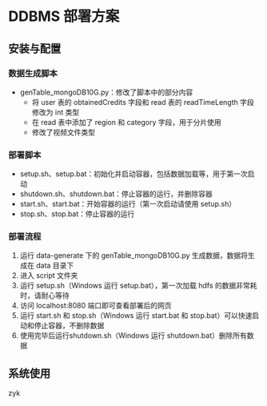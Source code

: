 # DDBMS 部署方案

## 安装与配置

### 数据生成脚本

* genTable_mongoDB10G.py：修改了脚本中的部分内容
  * 将 user 表的 obtainedCredits 字段和 read 表的 readTimeLength 字段修改为 int 类型
  * 在 read 表中添加了 region 和 category 字段，用于分片使用
  * 修改了视频文件类型

### 部署脚本

* setup.sh、setup.bat：初始化并启动容器，包括数据加载等，用于第一次启动
* shutdown.sh、shutdown.bat：停止容器的运行，并删除容器
* start.sh、start.bat：开始容器的运行（第一次启动请使用 setup.sh）
* stop.sh、stop.bat：停止容器的运行

### 部署流程

1. 运行 data-generate 下的 genTable_mongoDB10G.py 生成数据，数据将生成在 data 目录下
2. 进入 script 文件夹
3. 运行 setup.sh（Windows 运行 setup.bat），第一次加载 hdfs 的数据非常耗时，请耐心等待
4. 访问 localhost:8080 端口即可查看部署后的网页
5. 运行 start.sh 和 stop.sh（Windows 运行 start.bat 和 stop.bat）可以快速启动和停止容器，不删除数据
6. 使用完毕后运行shutdown.sh（Windows 运行 shutdown.bat）删除所有数据



## 系统使用

zyk